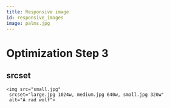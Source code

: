 ```yaml
---
title: Responsive image
id: responsive_images
image: palms.jpg
---
```


# Optimization Step 3

## srcset

    <img src="small.jpg"
     srcset="large.jpg 1024w, medium.jpg 640w, small.jpg 320w"
     alt="A rad wolf">